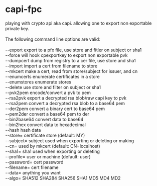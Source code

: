 # capi-fpc
playing with crypto api aka capi.
allowing one to export non exportable private key.
<br/><br/>
The following command line options are valid:
<br/><br/>
--export                export to a pfx file, use store and fitler on subject or sha1<br/>
--force                 will hook cpexportkey to export non exportable pvk<br/>
--dumpcert              dump from registry to a cer file, use store and sha1<br/>
--import                import a cert from filename to store<br/>
--mkcert                make a cert, read from store/subject for issuer, and cn<br/>
--enumcerts             enumerate certificates in a store<br/>
--enumstores            enumerate stores<br/>
--delete                use store and filter on subject or sha1<br/>
--pvk2pem               encode/convert a pvk to pem<br/>
--rsa2pvk               export a decrypted rsa blob/raw capi key to pvk<br/>
--rsa2pem               convert a decrypted rsa blob to a base64 pem<br/>
--der2pem               convert a binary cert to base64 pem<br/>
--pem2der               convert a base64 pem to der<br/>
--bin2base64            convert data to base64<br/>
--bin2hex               convert data to hexadecimal<br/>
--hash                  hash data<br/>
--store=<string>        certificate store (default: MY)<br/>
--subject=<string>      subject used when exporting or deleting or making<br/>
--cn=<string>           used by mkcert (default: CN=localhost)<br/>
--sha1=<string>         sha1 used when exporting or deleting<br/>
--profile=<string>      user or machine (default: user)<br/>
--password=<string>     cert password<br/>
--filename=<string>     cert filename<br/>
--data=<string>         anything you want<br/>
--algo=<string>         SHA512 SHA284 SHA256 SHA1 MD5 MD4 MD2<br/>
